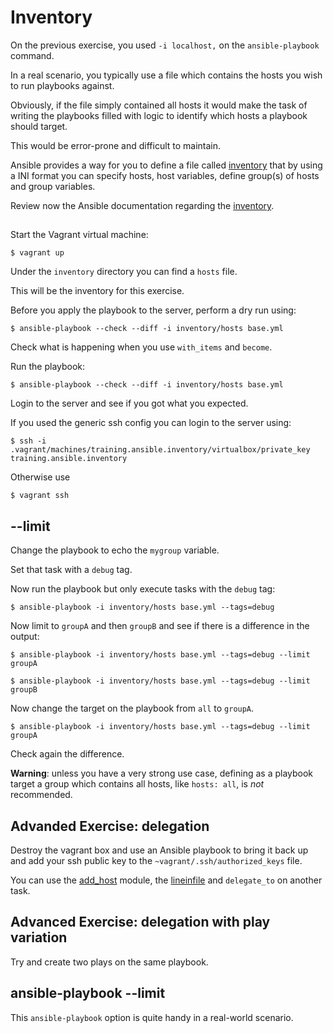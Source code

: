 # Inventory

On the previous exercise,
you used `-i localhost,` on the `ansible-playbook` command.

In a real scenario,
you typically use a file which
contains the hosts you wish to run playbooks against.

Obviously,
if the file simply contained all hosts it
would make the task of writing the playbooks
filled with logic to identify which hosts a playbook should target.

This would be error-prone and difficult to maintain.

Ansible provides a way for you to define a file called [inventory][inventory] that
by using a INI format you can specify hosts, host variables,
define group(s) of hosts and group variables.

Review now the Ansible documentation regarding the [inventory][inventory].


## 

Start the Vagrant virtual machine:

    $ vagrant up

Under the `inventory` directory you can find a `hosts` file.

This will be the inventory for this exercise.

Before you apply the playbook to the server,
perform a dry run using:

    $ ansible-playbook --check --diff -i inventory/hosts base.yml

Check what is happening when you use `with_items` and `become`.

Run the playbook:

    $ ansible-playbook --check --diff -i inventory/hosts base.yml

Login to the server and see if you got what you expected.

If you used the generic ssh config you can login to the server using:

    $ ssh -i .vagrant/machines/training.ansible.inventory/virtualbox/private_key training.ansible.inventory

Otherwise use

    $ vagrant ssh


## --limit

Change the playbook to echo the `mygroup` variable.

Set that task with a `debug` tag.

Now run the playbook but only execute tasks with the `debug` tag:

    $ ansible-playbook -i inventory/hosts base.yml --tags=debug

Now limit to `groupA` and then `groupB` and see if there is a difference in the output:

    $ ansible-playbook -i inventory/hosts base.yml --tags=debug --limit groupA

    $ ansible-playbook -i inventory/hosts base.yml --tags=debug --limit groupB

Now change the target on the playbook from `all` to `groupA`.

    $ ansible-playbook -i inventory/hosts base.yml --tags=debug --limit groupA

Check again the difference.


**Warning**: unless you have a very strong use case,
defining as a playbook target a group which contains all hosts,
like `hosts: all`,
is *not* recommended.


## Advanded Exercise: delegation

Destroy the vagrant box and
use an Ansible playbook to bring it back up and
add your ssh public key to the `~vagrant/.ssh/authorized_keys` file.

You can use the [add_host][module_add_host] module,
the [lineinfile][module_lineinfile] and
`delegate_to` on another task.


## Advanced Exercise: delegation with play variation

Try and create two plays on the same playbook.


## ansible-playbook --limit

This `ansible-playbook` option is quite handy in a real-world scenario.


[inventory]:            http://docs.ansible.com/ansible/intro_inventory.html    "inventory"
[module_add_host]:      http://docs.ansible.com/ansible/add_host_module.html    "add_host module"
[module_lineinfile]:    http://docs.ansible.com/ansible/lineinfile_module.html  "lineinfile module"
[module_copy]:          http://docs.ansible.com/ansible/copy_module.html        "copy module"

